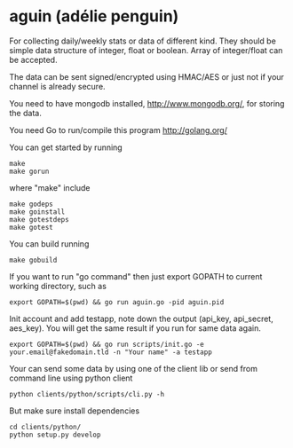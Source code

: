 aguin (adélie penguin)
=====

For collecting daily/weekly stats or data of different kind. They should be simple data structure of integer, float or boolean. Array of integer/float can be accepted.

The data can be sent signed/encrypted using HMAC/AES or just not if your channel is already secure.


You need to have mongodb installed, http://www.mongodb.org/, for storing the data.

You need Go to run/compile this program http://golang.org/

You can get started by running
	
	make
	make gorun
	
where "make" include

	make godeps
	make goinstall
	make gotestdeps
	make gotest

You can build running
	
	make gobuild

If you want to run "go command" then just export GOPATH to current working directory, such as

	export GOPATH=$(pwd) && go run aguin.go -pid aguin.pid


Init account and add testapp, note down the output (api_key, api_secret, aes_key). You will get the same result if you run for same data again.

	export GOPATH=$(pwd) && go run scripts/init.go -e your.email@fakedomain.tld -n "Your name" -a testapp

Your can send some data by using one of the client lib or send from command line using python client
	
	python clients/python/scripts/cli.py -h

But make sure install dependencies
	
	cd clients/python/
	python setup.py develop